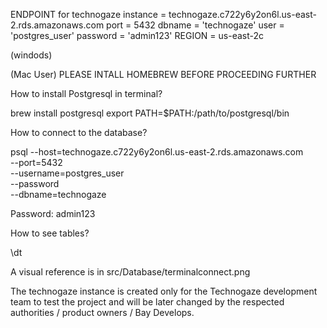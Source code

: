 ENDPOINT for technogaze instance = technogaze.c722y6y2on6l.us-east-2.rds.amazonaws.com
port = 5432 
dbname = 'technogaze'
user = 'postgres_user'
password = 'admin123'
REGION = us-east-2c

(windods)



(Mac User)
PLEASE INTALL HOMEBREW BEFORE PROCEEDING FURTHER

How to install Postgresql in terminal?

brew install postgresql
export PATH=$PATH:/path/to/postgresql/bin 

How to connect to the database?

psql --host=technogaze.c722y6y2on6l.us-east-2.rds.amazonaws.com \
     --port=5432 \
     --username=postgres_user \
     --password \
     --dbname=technogaze


Password: admin123

How to see tables?

\dt


A visual reference is in src/Database/terminalconnect.png



The technogaze instance is created only for the Technogaze development team to test the project and will be later changed
by the respected authorities / product owners / Bay Develops.